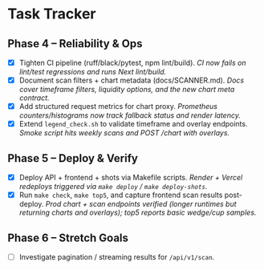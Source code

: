 # Task Tracker

## Phase 4 – Reliability & Ops
- [x] Tighten CI pipeline (ruff/black/pytest, npm lint/build). _CI now fails on lint/test regressions and runs Next lint/build._
- [x] Document scan filters + chart metadata (docs/SCANNER.md). _Docs cover timeframe filters, liquidity options, and the new chart meta contract._
- [x] Add structured request metrics for chart proxy. _Prometheus counters/histograms now track fallback status and render latency._
- [x] Extend `legend_check.sh` to validate timeframe and overlay endpoints. _Smoke script hits weekly scans and POST /chart with overlays._

## Phase 5 – Deploy & Verify
- [x] Deploy API + frontend + shots via Makefile scripts. _Render + Vercel redeploys triggered via `make deploy` / `make deploy-shots`._
- [x] Run `make check`, `make top5`, and capture frontend scan results post-deploy. _Prod chart + scan endpoints verified (longer runtimes but returning charts and overlays); top5 reports basic wedge/cup samples._

## Phase 6 – Stretch Goals
- [ ] Investigate pagination / streaming results for `/api/v1/scan`.
